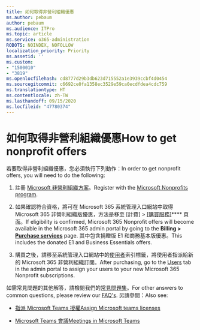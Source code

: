 ```yaml
---
title: 如何取得非營利組織優惠
ms.author: pebaum
author: pebaum
ms.audience: ITPro
ms.topic: article
ms.service: o365-administration
ROBOTS: NOINDEX, NOFOLLOW
localization_priority: Priority
ms.assetid: ''
ms.custom:
- "1500010"
- "3819"
ms.openlocfilehash: cd8777d29b3db623d715552a1e3939ccbf4d0454
ms.sourcegitcommit: c6692ce0fa1358ec3529e59ca0ecdfdea4cdc759
ms.translationtype: HT
ms.contentlocale: zh-TW
ms.lasthandoff: 09/15/2020
ms.locfileid: "47780374"
---
```

# <a name="how-to-get-nonprofit-offers"></a><span data-ttu-id="a0427-102">如何取得非營利組織優惠</span><span class="sxs-lookup"><span data-stu-id="a0427-102">How to get nonprofit offers</span></span>

<span data-ttu-id="a0427-103">若要取得非營利組織優惠，您必須執行下列動作：</span><span class="sxs-lookup"><span data-stu-id="a0427-103">In order to get nonprofit offers, you will need to do the following:</span></span>

1. <span data-ttu-id="a0427-104">註冊 [Microsoft 非營利組織方案](https://go.microsoft.com/fwlink/p/?linkid=2008962)。</span><span class="sxs-lookup"><span data-stu-id="a0427-104">Register with the [Microsoft Nonprofits program](https://go.microsoft.com/fwlink/p/?linkid=2008962).</span></span>

2. <span data-ttu-id="a0427-105">如果確認符合資格，將可在 Microsoft 365 系統管理入口網站中取得 Microsoft 365 非營利組織版優惠，方法是移至 [計費] > [[購買服務]](https://go.microsoft.com/fwlink/p/?linkid=868433)\*\*\*\* 頁面。</span><span class="sxs-lookup"><span data-stu-id="a0427-105">If eligibility is confirmed, Microsoft 365 Nonprofit offers will become available in the Microsoft 365 admin portal by going to the **Billing > [Purchase services](https://go.microsoft.com/fwlink/p/?linkid=868433)** page.</span></span> <span data-ttu-id="a0427-106">其中包含捐贈版 E1 和商務基本版優惠。</span><span class="sxs-lookup"><span data-stu-id="a0427-106">This includes the donated E1 and Business Essentials offers.</span></span>

3. <span data-ttu-id="a0427-107">購買之後，請移至系統管理入口網站中的[使用者](https://admin.microsoft.com/Adminportal/Home#/users)索引標籤，將使用者指派給新的 Microsoft 365 非營利組織訂閱。</span><span class="sxs-lookup"><span data-stu-id="a0427-107">After purchasing, go to the [Users](https://admin.microsoft.com/Adminportal/Home#/users) tab in the admin portal to assign your users to your new Microsoft 365 Nonprofit subscriptions.</span></span>

<span data-ttu-id="a0427-108">如需常見問題的其他解答，請檢閱我們的[常見問題集](https://www.microsoft.com/microsoft-365/nonprofit/office-365-nonprofit#coreui-heading-67lnrlz)。</span><span class="sxs-lookup"><span data-stu-id="a0427-108">For other answers to common questions, please review our [FAQ's](https://www.microsoft.com/microsoft-365/nonprofit/office-365-nonprofit#coreui-heading-67lnrlz).</span></span> <span data-ttu-id="a0427-109">另請參閱：</span><span class="sxs-lookup"><span data-stu-id="a0427-109">Also see:</span></span>

- [<span data-ttu-id="a0427-110">指派 Microsoft Teams 授權</span><span class="sxs-lookup"><span data-stu-id="a0427-110">Assign Microsoft teams licenses</span></span>](https://docs.microsoft.com/MicrosoftTeams/assign-teams-licenses)

- [<span data-ttu-id="a0427-111">Microsoft Teams 會議</span><span class="sxs-lookup"><span data-stu-id="a0427-111">Meetings in Microsoft Teams</span></span>](https://docs.microsoft.com/MicrosoftTeams/tutorial-meetings-in-teams)
